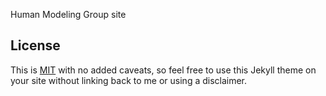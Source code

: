 Human Modeling Group site

## License

This is [MIT](LICENSE) with no added caveats, so feel free to use this Jekyll theme on your site without linking back to me or using a disclaimer.
